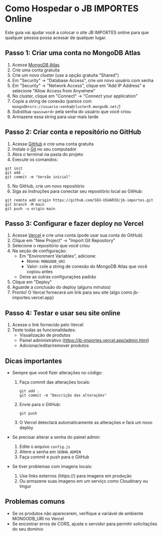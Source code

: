 # Como Hospedar o JB IMPORTES Online

Este guia vai ajudar você a colocar o site JB IMPORTES online para que qualquer pessoa possa acessar de qualquer lugar.

## Passo 1: Criar uma conta no MongoDB Atlas

1. Acesse [MongoDB Atlas](https://www.mongodb.com/cloud/atlas/register)
2. Crie uma conta gratuita
3. Crie um novo cluster (use a opção gratuita "Shared")
4. Em "Security" → "Database Access", crie um novo usuário com senha
5. Em "Security" → "Network Access", clique em "Add IP Address" e selecione "Allow Access from Anywhere"
6. No cluster, clique em "Connect" → "Connect your application"
7. Copie a string de conexão (parece com `mongodb+srv://usuario:senha@cluster0.mongodb.net/`)
8. Substitua `<password>` pela senha do usuário que você criou
9. Armazene essa string para usar mais tarde

## Passo 2: Criar conta e repositório no GitHub

1. Acesse [GitHub](https://github.com/) e crie uma conta gratuita
2. Instale o [Git](https://git-scm.com/downloads) no seu computador
3. Abra o terminal na pasta do projeto
4. Execute os comandos:

```
git init
git add .
git commit -m "Versão inicial"
```

5. No GitHub, crie um novo repositório
6. Siga as instruções para conectar seu repositório local ao GitHub:

```
git remote add origin https://github.com/SEU-USUARIO/jb-importes.git
git branch -M main
git push -u origin main
```

## Passo 3: Configurar e fazer deploy no Vercel

1. Acesse [Vercel](https://vercel.com/) e crie uma conta (pode usar sua conta do GitHub)
2. Clique em "New Project" → "Import Git Repository"
3. Selecione o repositório que você criou
4. Na seção de configuração:
   - Em "Environment Variables", adicione:
     - Nome: `MONGODB_URI`
     - Valor: cole a string de conexão do MongoDB Atlas que você copiou antes
   - Deixe as outras configurações padrão
5. Clique em "Deploy"
6. Aguarde a conclusão do deploy (alguns minutos)
7. Pronto! O Vercel fornecerá um link para seu site (algo como jb-importes.vercel.app)

## Passo 4: Testar e usar seu site online

1. Acesse o link fornecido pelo Vercel
2. Teste todas as funcionalidades:
   - Visualização de produtos
   - Painel administrativo (https://jb-importes.vercel.app/admin.html)
   - Adicionar/editar/remover produtos

## Dicas importantes

- Sempre que você fizer alterações no código:
  1. Faça commit das alterações locais:
     ```
     git add .
     git commit -m "Descrição das alterações"
     ```
  2. Envie para o GitHub:
     ```
     git push
     ```
  3. O Vercel detectará automaticamente as alterações e fará um novo deploy

- Se precisar alterar a senha do painel admin:
  1. Edite o arquivo `config.js`
  2. Altere a senha em `SENHA_ADMIN`
  3. Faça commit e push para o GitHub

- Se tiver problemas com imagens locais:
  1. Use links externos (https://) para imagens em produção
  2. Ou armazene suas imagens em um serviço como Cloudinary ou Imgur

## Problemas comuns

- Se os produtos não aparecerem, verifique a variável de ambiente MONGODB_URI no Vercel
- Se encontrar erros de CORS, ajuste o servidor para permitir solicitações do seu domínio 